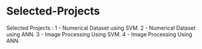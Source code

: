 # Selected-Projects
Selected Projects : 
1 - Numerical Dataset using SVM.
2 - Numerical Dataset using ANN.
3 - Image Processing Using SVM.
4 - Image Processing Using ANN.
